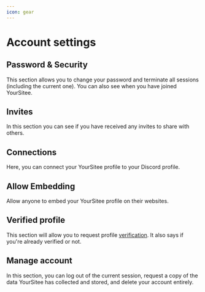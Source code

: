 ```yaml
---
icon: gear
---
```


# Account settings

## Password & Security&#x20;

This section allows you to change your password and terminate all sessions (including the current one). You can also see when you have joined YourSitee.

## Invites

In this section you can see if you have received any invites to share with others.

## Connections

Here, you can connect your YourSitee profile to your Discord profile.

## Allow Embedding

Allow anyone to embed your YourSitee profile on their websites.

## Verified profile

This section will allow you to request profile [verification](../all-profile-badges.md#verified-person). It also says if you're already verified or not.

## Manage account

In this section, you can log out of the current session, request a copy of the data YourSitee has collected and stored, and delete your account entirely.
